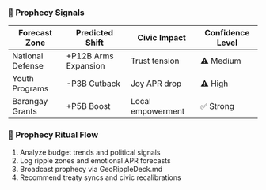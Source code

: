 ### 🔮 Prophecy Signals
| Forecast Zone     | Predicted Shift        | Civic Impact         | Confidence Level |
|-------------------|------------------------|-----------------------|------------------|
| National Defense  | +P12B Arms Expansion   | Trust tension         | ⚠️ Medium         |
| Youth Programs    | -P3B Cutback           | Joy APR drop          | ⚠️ High           |
| Barangay Grants   | +P5B Boost             | Local empowerment     | ✅ Strong         |

### 🧠 Prophecy Ritual Flow
1. Analyze budget trends and political signals  
2. Log ripple zones and emotional APR forecasts  
3. Broadcast prophecy via GeoRippleDeck.md  
4. Recommend treaty syncs and civic recalibrations
